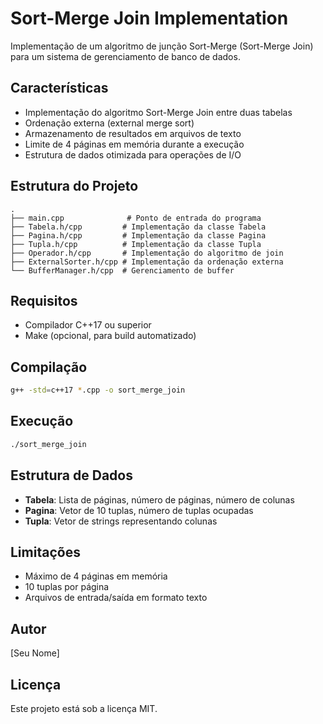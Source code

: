 # Sort-Merge Join Implementation

Implementação de um algoritmo de junção Sort-Merge (Sort-Merge Join) para um sistema de gerenciamento de banco de dados.

## Características

- Implementação do algoritmo Sort-Merge Join entre duas tabelas
- Ordenação externa (external merge sort)
- Armazenamento de resultados em arquivos de texto
- Limite de 4 páginas em memória durante a execução
- Estrutura de dados otimizada para operações de I/O

## Estrutura do Projeto

```
.
├── main.cpp              # Ponto de entrada do programa
├── Tabela.h/cpp         # Implementação da classe Tabela
├── Pagina.h/cpp         # Implementação da classe Pagina
├── Tupla.h/cpp          # Implementação da classe Tupla
├── Operador.h/cpp       # Implementação do algoritmo de join
├── ExternalSorter.h/cpp # Implementação da ordenação externa
└── BufferManager.h/cpp  # Gerenciamento de buffer
```

## Requisitos

- Compilador C++17 ou superior
- Make (opcional, para build automatizado)

## Compilação

```bash
g++ -std=c++17 *.cpp -o sort_merge_join
```

## Execução

```bash
./sort_merge_join
```

## Estrutura de Dados

- **Tabela**: Lista de páginas, número de páginas, número de colunas
- **Pagina**: Vetor de 10 tuplas, número de tuplas ocupadas
- **Tupla**: Vetor de strings representando colunas

## Limitações

- Máximo de 4 páginas em memória
- 10 tuplas por página
- Arquivos de entrada/saída em formato texto

## Autor

[Seu Nome]

## Licença

Este projeto está sob a licença MIT. 